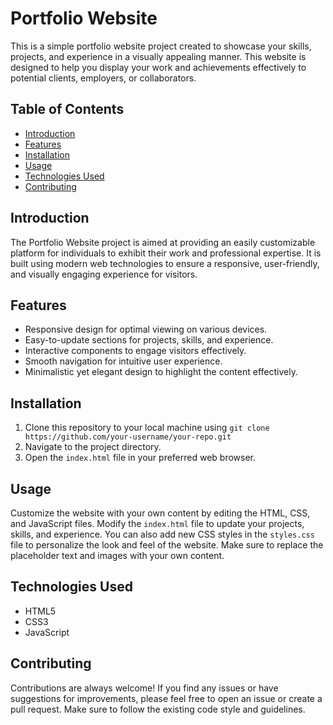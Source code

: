 # Portfolio Website

This is a simple portfolio website project created to showcase your skills, projects, and experience in a visually appealing manner. This website is designed to help you display your work and achievements effectively to potential clients, employers, or collaborators.

## Table of Contents

- [Introduction](#introduction)
- [Features](#features)
- [Installation](#installation)
- [Usage](#usage)
- [Technologies Used](#technologies-used)
- [Contributing](#contributing)

## Introduction

The Portfolio Website project is aimed at providing an easily customizable platform for individuals to exhibit their work and professional expertise. It is built using modern web technologies to ensure a responsive, user-friendly, and visually engaging experience for visitors.

## Features

- Responsive design for optimal viewing on various devices.
- Easy-to-update sections for projects, skills, and experience.
- Interactive components to engage visitors effectively.
- Smooth navigation for intuitive user experience.
- Minimalistic yet elegant design to highlight the content effectively.

## Installation

1. Clone this repository to your local machine using `git clone https://github.com/your-username/your-repo.git`
2. Navigate to the project directory.
3. Open the `index.html` file in your preferred web browser.

## Usage

Customize the website with your own content by editing the HTML, CSS, and JavaScript files. Modify the `index.html` file to update your projects, skills, and experience. You can also add new CSS styles in the `styles.css` file to personalize the look and feel of the website. Make sure to replace the placeholder text and images with your own content.

## Technologies Used

- HTML5
- CSS3
- JavaScript

## Contributing

Contributions are always welcome! If you find any issues or have suggestions for improvements, please feel free to open an issue or create a pull request. Make sure to follow the existing code style and guidelines.
